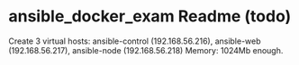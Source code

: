 # ansible_docker_exam Readme (todo)

Create 3 virtual hosts: ansible-control (192.168.56.216), ansible-web (192.168.56.217), ansible-node (192.168.56.218)
Memory: 1024Mb enough.





